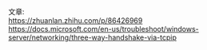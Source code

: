 文章:   
https://zhuanlan.zhihu.com/p/86426969  
https://docs.microsoft.com/en-us/troubleshoot/windows-server/networking/three-way-handshake-via-tcpip

